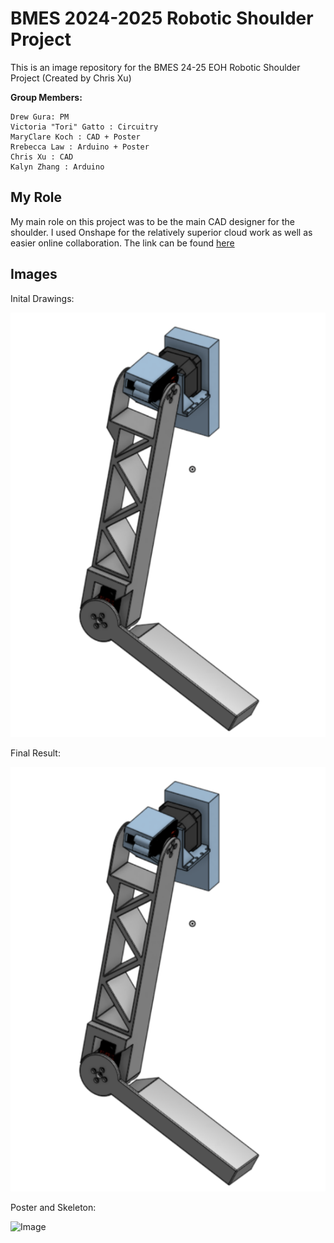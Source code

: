 # BMES 2024-2025 Robotic Shoulder Project
This is an image repository for the BMES 24-25 EOH Robotic Shoulder Project (Created by Chris Xu)

__Group Members:__
```
Drew Gura: PM
Victoria "Tori" Gatto : Circuitry
MaryClare Koch : CAD + Poster
Rrebecca Law : Arduino + Poster
Chris Xu : CAD
Kalyn Zhang : Arduino
```
## My Role
My main role on this project was to be the main CAD designer for the shoulder. I used Onshape for the relatively superior cloud work as well as easier online collaboration. The link can be found [here](https://cad.onshape.com/documents/1313e74341f90e3cec24fb78/w/3cf14883398f6c864a7832f6/e/0f94ea15ef14497e90ea7c96?renderMode=0&uiState=680035d90f50eb5e08ef6c45)

## Images
Inital Drawings:

![Image](img/shoulder_final.png)

Final Result:

![Image](img/shoulder_final.png)

Poster and Skeleton:

![Image](img/IMG_5920.png)
